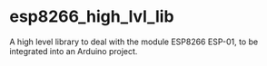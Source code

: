 # esp8266_high_lvl_lib
A high level library to deal with the module ESP8266 ESP-01, to be integrated into an Arduino project.
